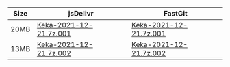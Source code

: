 |    Size   |     jsDelivr  | FastGit |
|  ---  |  ---  |  ---  |
| 20MB | [Keka-2021-12-21.7z.001](https://cdn.jsdelivr.net/gh/appleians/Keka@main/Keka-2021-12-21.7z.001) | [Keka-2021-12-21.7z.001](https://raw.fastgit.org/appleians/Keka/main/Keka-2021-12-21.7z.001) |
| 13MB | [Keka-2021-12-21.7z.002](https://cdn.jsdelivr.net/gh/appleians/Keka@main/Keka-2021-12-21.7z.002) | [Keka-2021-12-21.7z.002](https://raw.fastgit.org/appleians/Keka/main/Keka-2021-12-21.7z.002) |
